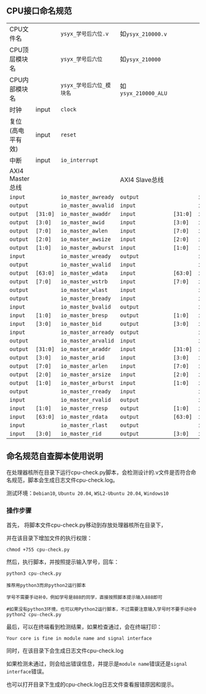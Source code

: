 
## CPU接口命名规范

| | | | | | |
| --- | --- | --- | --- | --- | --- |
| CPU文件名 | | `ysyx_学号后六位.v`          | 如`ysyx_210000.v`   |
| CPU顶层模块名 | | `ysyx_学号后六位`        | 如`ysyx_210000`     |
| CPU内部模块名 | | `ysyx_学号后六位_模块名` | 如`ysyx_210000_ALU` |
| 时钟 | input | `clock` |
| 复位(高电平有效) | input | `reset` |
| 中断 | input | `io_interrupt` |
| AXI4 Master总线 |   |                     | AXI4 Slave总线 |    |                    |
| `input`  |          | `io_master_awready` | `output` |          | `io_slave_awready` |
| `output` |          | `io_master_awvalid` | `input`  |          | `io_slave_awvalid` |
| `output` | `[31:0]` | `io_master_awaddr`  | `input`  | `[31:0]` | `io_slave_awaddr`  |
| `output` | `[3:0]`  | `io_master_awid`    | `input`  | `[3:0]`  | `io_slave_awid`    |
| `output` | `[7:0]`  | `io_master_awlen`   | `input`  | `[7:0]`  | `io_slave_awlen`   |
| `output` | `[2:0]`  | `io_master_awsize`  | `input`  | `[2:0]`  | `io_slave_awsize`  |
| `output` | `[1:0]`  | `io_master_awburst` | `input`  | `[1:0]`  | `io_slave_awburst` |
| `input`  |          | `io_master_wready`  | `output` |          | `io_slave_wready`  |
| `output` |          | `io_master_wvalid`  | `input`  |          | `io_slave_wvalid`  |
| `output` | `[63:0]` | `io_master_wdata`   | `input`  | `[63:0]` | `io_slave_wdata`   |
| `output` | `[7:0]`  | `io_master_wstrb`   | `input`  | `[7:0]`  | `io_slave_wstrb`   |
| `output` |          | `io_master_wlast`   | `input`  |          | `io_slave_wlast`   |
| `output` |          | `io_master_bready`  | `input`  |          | `io_slave_bready`  |
| `input`  |          | `io_master_bvalid`  | `output` |          | `io_slave_bvalid`  |
| `input`  | `[1:0]`  | `io_master_bresp`   | `output` | `[1:0]`  | `io_slave_bresp`   |
| `input`  | `[3:0]`  | `io_master_bid`     | `output` | `[3:0]`  | `io_slave_bid`     |
| `input`  |          | `io_master_arready` | `output` |          | `io_slave_arready` |
| `output` |          | `io_master_arvalid` | `input`  |          | `io_slave_arvalid` |
| `output` | `[31:0]` | `io_master_araddr`  | `input`  | `[31:0]` | `io_slave_araddr`  |
| `output` | `[3:0]`  | `io_master_arid`    | `input`  | `[3:0]`  | `io_slave_arid`    |
| `output` | `[7:0]`  | `io_master_arlen`   | `input`  | `[7:0]`  | `io_slave_arlen`   |
| `output` | `[2:0]`  | `io_master_arsize`  | `input`  | `[2:0]`  | `io_slave_arsize`  |
| `output` | `[1:0]`  | `io_master_arburst` | `input`  | `[1:0]`  | `io_slave_arburst` |
| `output` |          | `io_master_rready`  | `input`  |          | `io_slave_rready`  |
| `input`  |          | `io_master_rvalid`  | `output` |          | `io_slave_rvalid`  |
| `input`  | `[1:0]`  | `io_master_rresp`   | `output` | `[1:0]`  | `io_slave_rresp`   |
| `input`  | `[63:0]` | `io_master_rdata`   | `output` | `[63:0]` | `io_slave_rdata`   |
| `input`  |          | `io_master_rlast`   | `output` |          | `io_slave_rlast`   |
| `input`  | `[3:0]`  | `io_master_rid`     | `output` | `[3:0]`  | `io_slave_rid`     |

## 命名规范自查脚本使用说明
在处理器核所在目录下运行cpu-check.py脚本，会检测设计的.v文件是否符合命名规范，脚本会生成日志文件cpu-check.log。

测试环境：`Debian10`, `Ubuntu 20.04`, `WSL2-Ubuntu 20.04`, `Windows10`


### 操作步骤

首先， 将脚本文件cpu-check.py移动到存放处理器核所在目录下，

并在该目录下增加文件的执⾏权限：

```shell
chmod +755 cpu-check.py
```

然后，执行脚本，并按照提⽰输⼊学号，回⻋：

```shell
python3 cpu-check.py
```

`推荐用python3而非python2运行脚本`

`学号不需要手动补0，例如学号是888的同学，直接按照脚本提示输入888即可`

```
#如果没有python3环境，也可以用Python2运行脚本，不过需要注意输入学号时不要手动补0
python2 cpu-check.py
```

最后，可以在终端看到检测结果，如果检查通过，会在终端打印：
```shell
Your core is fine in module name and signal interface
```

同时，在该目录下会生成日志文件cpu-check.log

如果检测未通过，则会给出错误信息，并提示是`module name`错误还是`signal interface`错误。

也可以打开⽬录下⽣成的cpu-check.log日志⽂件查看报错原因和提示。
